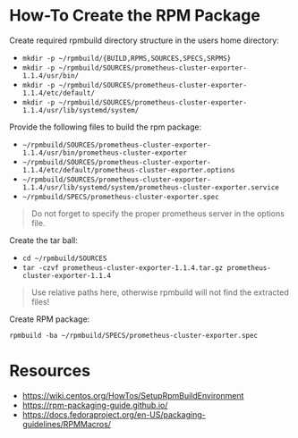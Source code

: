 # How-To Create the RPM Package

Create required rpmbuild directory structure in the users home directory:

* `mkdir -p ~/rpmbuild/{BUILD,RPMS,SOURCES,SPECS,SRPMS}`
* `mkdir -p ~/rpmbuild/SOURCES/prometheus-cluster-exporter-1.1.4/usr/bin/`
* `mkdir -p ~/rpmbuild/SOURCES/prometheus-cluster-exporter-1.1.4/etc/default/`
* `mkdir -p ~/rpmbuild/SOURCES/prometheus-cluster-exporter-1.1.4/usr/lib/systemd/system/`

Provide the following files to build the rpm package:

* `~/rpmbuild/SOURCES/prometheus-cluster-exporter-1.1.4/usr/bin/prometheus-cluster-exporter`
* `~/rpmbuild/SOURCES/prometheus-cluster-exporter-1.1.4/etc/default/prometheus-cluster-exporter.options`
* `~/rpmbuild/SOURCES/prometheus-cluster-exporter-1.1.4/usr/lib/systemd/system/prometheus-cluster-exporter.service`
* `~/rpmbuild/SPECS/prometheus-cluster-exporter.spec`

> Do not forget to specify the proper prometheus server in the options file.

Create the tar ball:

* `cd ~/rpmbuild/SOURCES`
* `tar -czvf prometheus-cluster-exporter-1.1.4.tar.gz prometheus-cluster-exporter-1.1.4`

> Use relative paths here, otherwise rpmbuild will not find the extracted files!

Create RPM package:

`rpmbuild -ba ~/rpmbuild/SPECS/prometheus-cluster-exporter.spec`

# Resources

* https://wiki.centos.org/HowTos/SetupRpmBuildEnvironment
* https://rpm-packaging-guide.github.io/
* https://docs.fedoraproject.org/en-US/packaging-guidelines/RPMMacros/

